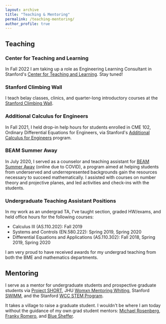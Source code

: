 ```yaml
---
layout: archive
title: "Teaching & Mentoring"
permalink: /teaching-mentoring/
author_profile: true
---
```


## Teaching
### Center for Teaching and Learning
In Fall 2022 I am taking up a role as Engineering Learning Consultant in Stanford's [Center for Teaching and Learning](https://studentlearning.stanford.edu/academic-skills/peer-learning-consultant-program/meet-team). Stay tuned!
### Stanford Climbing Wall
I teach belay classes, clinics, and quarter-long introductory courses at the [Stanford Climbing Wall](https://rec.stanford.edu/adventure/climbing).
### Additional Calculus for Engineers
In Fall 2021, I held drop-in help hours for students enrolled in CME 102, Ordinary Differential Equations for Engineers, via Stanford's [Additional Calculus for Engineers](https://engineering.stanford.edu/students-academics/equity-and-inclusion-initiatives/undergraduate-programs/additional-calculus) program.
### BEAM Summer Away
In July 2020, I served as a counselor and teaching assistant for [BEAM Summer Away](https://www.beammath.org/summer-after-7th-grade) (online due to COVID), a program aimed at helping students from underserved and underrepresented backgrounds gain the resources necessary to succeed mathematically. I assisted with courses on number theory and projective planes, and led activities and check-ins with the students.
### Undergraduate Teaching Assistant Positions
In my work as an undergrad TA, I've taught section, graded HW/exams, and held office hours for the following courses:
*  Calculus III (AS.110.202): Fall 2019
*  Systems and Controls (EN.580.222): Spring 2019, Spring 2020
*  Differential Equations and Applications (AS.110.302): Fall 2018, Spring 2019, Spring 2020 

I am very proud to have received awards for my undergrad teaching from both the BME and mathematics departments.


## Mentoring
I serve as a mentor for undergraduate students and prospective graduate students via [Project SHORT](https://www.project-short.com/), JHU [Womxn Mentoring Whiting](https://jhuwmw.carrd.co/), Stanford [SWIMM](http://swimm.stanford.edu/), and the Stanford [WCC STEM Program](https://stanfordwcc.weebly.com/wcc-stem-program.html).

It takes a village to raise a graduate student. I wouldn't be where I am today without the guidance of my own grad student mentors: [Michael Rosenberg](https://www.linkedin.com/in/mcr-biomech), [Franky Romero](https://web.stanford.edu/~faromero/), and [Blue Sheffer](http://www.bluesheffer.com/).

